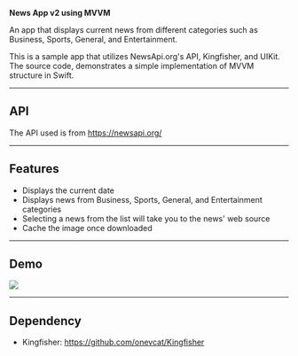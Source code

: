 **News App v2 using MVVM**

An app that displays current news from different categories such as Business, Sports, General, and Entertainment. 

This is a sample app that utilizes NewsApi.org's API, Kingfisher, and UIKit. The source code, demonstrates a simple implementation of MVVM structure in Swift.
  
---

## API

The API used is from https://newsapi.org/

---

## Features

- Displays the current date  
- Displays news from Business, Sports, General, and Entertainment categories  
- Selecting a news from the list will take you to the news' web source  
- Cache the image once downloaded

---


## Demo
![](/Preview/preview.gif)

---

## Dependency

- Kingfisher: https://github.com/onevcat/Kingfisher